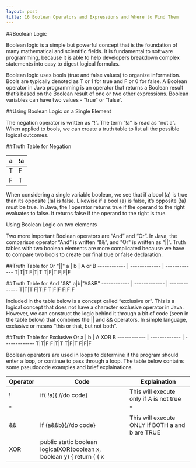 ```yaml
---
layout: post
title: 16 Boolean Operators and Expressions and Where to Find Them
---
```

##Boolean Logic

Boolean logic is a simple but powerful concept that is the foundation of many mathematical and scientific fields.  It is fundamental to software programming, because it is able to help developers breakdown complex statements into easy to digest logical formulas. 

Boolean logic uses bools (true and false values) to organize information. Bools are typically denoted as T or 1 for true and F or 0 for false.  A Boolean operator in Java programming is an operator that returns a Boolean result that’s based on the Boolean result of one or two other expressions. Boolean variables can have two values - “true” or “false”.

##Using Boolean Logic on a Single Element

The negation operator is written as “!”. The term “!a” is read as “not a”. When applied to bools, we can create a truth table to list all the possible logical outcomes.

##Truth Table for Negation

a |!a
------------ | -------------
T|F
F|T

When considering a single variable boolean, we see that if a bool (a) is true than its opposite (!a) is false.  Likewise if a bool (a) is false, it’s opposite (!a) must be true. In Java, the ! operator returns true if the operand to the right evaluates to false.  It returns false if the operand to the right is true.

Using Boolean Logic on two elements

Two more important Boolean operators are “And” and “Or”.  In Java, the comparison operator “And” is written “&&”, and "Or" is written as  “||”.  Truth tables with two boolean elements are more complicated because we have to compare two bools to create our final true or false declaration.

##Truth Table for Or "||"
a | b | A or B
------------ | ------------- | -------------
T|T|T
F|T|T
T|F|T
F|F|F


##Truth Table for And "&&"
a|b|"A&&B"
------------ | ------------- | -------------
T|T|T
F|T|F
T|F|F
F|F|F

Included in the table below is a concept called “exclusive or”.  This is a logical concept that does not have a character exclusive operator in Java.  However, we can construct the logic behind it through a bit of code (seen in the table below) that combines the || and && operators. In simple language, exclusive or means “this or that, but not both".

##Truth Table for Exclusive Or
a | b | A XOR B
------------ | ------------- | -------------
T|T|F
F|T|T
T|F|T
F|F|F

Boolean operators are used in loops to determine if the program should enter a loop, or continue to pass through a loop.  The table below contains some pseudocode examples and brief explainations.

Operator | Code | Explaination
------------ | ------------- | -------------
!|if( !a){ //do code}|This will execute only if A is not true
"||"|if (a||b){	//do code}|This will execute as long as ONE of the elements is TRUE
&&|if (a&&b){//do code}|This will execute ONLY if BOTH a and b are TRUE
XOR|public static boolean logicalXOR(boolean x, boolean y) { return ( ( x || y ) && ! ( x && y ) ); }|There is no character exclusive or operator in java.  However, one can create the logic though combining the || and && operators. This will only execute if the truth values don’t match.




